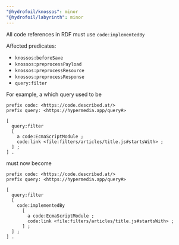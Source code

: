 ```yaml
---
"@hydrofoil/knossos": minor
"@hydrofoil/labyrinth": minor
---
```


All code references in RDF must use `code:implementedBy`

Affected predicates:

- `knossos:beforeSave`
- `knossos:preprocessPayload`
- `knossos:preprocessResource`
- `knossos:preprocessResponse`
- `query:filter`

For example, a which query used to be

```turtle
prefix code: <https://code.described.at/>
prefix query: <https://hypermedia.app/query#>

[
  query:filter
  [
    a code:EcmaScriptModule ;
    code:link <file:filters/articles/title.js#startsWith> ;
  ] ;
] .
```

must now become

```turtle
prefix code: <https://code.described.at/>
prefix query: <https://hypermedia.app/query#>

[
  query:filter
  [
    code:implementedBy
      [
        a code:EcmaScriptModule ;
        code:link <file:filters/articles/title.js#startsWith> ;
      ] ;
  ] ;
] .
```
